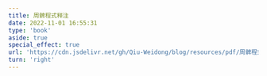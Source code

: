 ```yaml
---
title: 周髀程式释注
date: 2022-11-01 16:55:31
type: 'book'
aside: true
special_effect: true
url: 'https://cdn.jsdelivr.net/gh/Qiu-Weidong/blog/resources/pdf/周髀程式释注.pdf'
turn: 'right'
---
```


<!-- textlayer 是否显示文字层 -->

